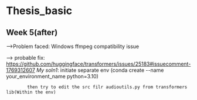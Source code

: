 # Thesis_basic

## Week 5(after) 
-->Problem faced: Windows ffmpeg compatibility issue

--> probable fix:
https://github.com/huggingface/transformers/issues/25183#issuecomment-1769312607
*My soln1*: initiate separate env (conda create --name your_environment_name python=3.10)

            then try to edit the src filr audioutils.py from transformers lib(Within the env)
